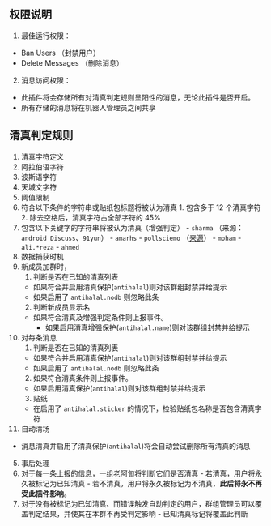 ## 权限说明

1. 最佳运行权限：
  - Ban Users （封禁用户）
  - Delete Messages （删除消息）
2. 消息访问权限：
  - 此插件将会存储所有对清真判定规则呈阳性的消息，无论此插件是否开启。
  - 所有存储的消息将在机器人管理员之间共享
  
## 清真判定规则

1. 清真字符定义
  1. 阿拉伯语字符
  2. 波斯语字符
  3. 天城文字符
2. 阈值限制
  1. 符合以下条件的字符串或贴纸包标题将被认为清真
    1. 包含多于 12 个清真字符
    2. 除去空格后，清真字符占全部字符的 45%
  2. 包含以下关键字的字符串将被认为清真（增强判定）
    - `sharma` （来源：`android Discuss`、`91yun`）
    - `amarhs`
    - `pollsciemo` （[来源](https://t.me/geekschannel/844)）
    - `moham`
    - `ali.*reza`
    - `ahmed`
3. 数据捕获时机
  1. 新成员加群时，
     1. 判断是否在已知的清真列表
       - 如果符合并启用清真保护(`antihalal`)则对该群组封禁并给提示
       - 如果启用了 `antihalal.nodb` 则忽略此条
     2. 判断新成员显示名
       - 如果符合清真及增强判定条件则上报事件。
           - 如果启用清真增强保护(`antihalal.name`)则对该群组封禁并给提示
  2. 对每条消息
     1. 判断是否在已知的清真列表
       - 如果符合并启用清真保护(`antihalal`)则对该群组封禁并给提示
       - 如果启用了 `antihalal.nodb` 则忽略此条
     2. 如果符合清真条件则上报事件。
       - 如果启用清真保护(`antihalal`)则对该群组封禁并给提示
     3. 贴纸
       - 在启用了 `antihalal.sticker` 的情况下，检验贴纸包名称是否包含清真字符
4. 自动清场
  - 消息清真并启用了清真保护(`antihalal`)将会自动尝试删除所有清真的消息
5. 事后处理
  1. 对于每一条上报的信息，一组老阿訇将判断它们是否清真
    - 若清真，用户将永久被标记为已知清真
    - 若不清真，用户将永久被标记为不清真，**此后将永不再受此插件影响**。
  2. 对于没有被标记为已知清真、而错误触发自动判定的用户，群组管理员可以覆盖判定结果，并使其在本群不再受判定影响
    - 已知清真标记将覆盖此判断